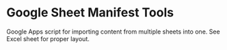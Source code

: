 # Google Sheet Manifest Tools
Google Apps script for importing content from multiple sheets into one.
See Excel sheet for proper layout.
